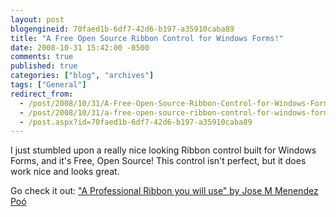 ```yaml
---
layout: post
blogengineid: 70faed1b-6df7-42d6-b197-a35910caba89
title: "A Free Open Source Ribbon Control for Windows Forms!"
date: 2008-10-31 15:42:00 -0500
comments: true
published: true
categories: ["blog", "archives"]
tags: ["General"]
redirect_from: 
  - /post/2008/10/31/A-Free-Open-Source-Ribbon-Control-for-Windows-Forms
  - /post/2008/10/31/a-free-open-source-ribbon-control-for-windows-forms
  - /post.aspx?id=70faed1b-6df7-42d6-b197-a35910caba89
---
```

<!-- more -->
<p>
I just stumbled upon a really nice looking Ribbon control built for Windows Forms, and it&#39;s Free, Open Source! This control isn&#39;t perfect, but it does work nice and looks great.
</p>
<p>
Go check it out: <a href="http://www.codeproject.com/KB/toolbars/WinFormsRibbon.aspx">&quot;A Professional Ribbon you will use&quot; by Jose M Menendez Po&oacute;</a> 
</p>
<p>
<img src="/images/postsFreeOpenSourceProfessionalRibbonForWinForms.gif" alt="" />
</p>
